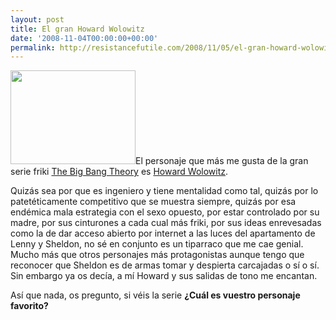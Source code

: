 ```yaml
---
layout: post
title: El gran Howard Wolowitz
date: '2008-11-04T00:00:00+00:00'
permalink: http://resistancefutile.com/2008/11/05/el-gran-howard-wolowitz/
---
```

<img src="http://resistancefutile.com/wp-content/howard_wolowitz.jpg" alt="" title="howard_wolowitz" width="200" height="150" class="derecha_borde" />El personaje que más me gusta de la gran serie friki <a href="http://en.wikipedia.org/wiki/The_Big_Bang_Theory">The Big Bang Theory</a> es <a href="http://bigbangtheory.wikia.com/wiki/Howard_Wolowitz">Howard Wolowitz</a>. 

Quizás sea por que es ingeniero y tiene mentalidad como tal, quizás por lo patetéticamente competitivo que se muestra siempre, quizás por esa endémica mala estrategia con el sexo opuesto, por estar controlado por su madre, por sus cinturones a cada cual más friki, por sus ideas enrevesadas como la de dar acceso abierto por internet a las luces del apartamento de Lenny y Sheldon, no sé en conjunto es un tiparraco que me cae genial. Mucho más que otros personajes más protagonistas aunque tengo que reconocer que Sheldon es de armas tomar y despierta carcajadas o sí o sí. Sin embargo ya os decía, a mí Howard y sus salidas de tono me encantan. 

Así que nada, os pregunto, si véis la serie <strong>¿Cuál es vuestro personaje favorito?</strong>
